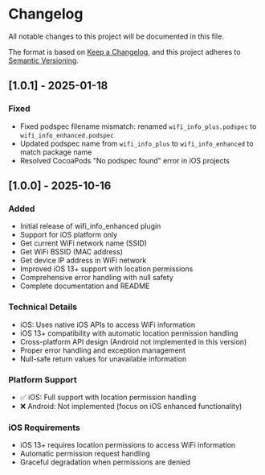 # Changelog

All notable changes to this project will be documented in this file.

The format is based on [Keep a Changelog](https://keepachangelog.com/en/1.0.0/),
and this project adheres to [Semantic Versioning](https://semver.org/spec/v2.0.0.html).

## [1.0.1] - 2025-01-18

### Fixed
- Fixed podspec filename mismatch: renamed `wifi_info_plus.podspec` to `wifi_info_enhanced.podspec`
- Updated podspec name from `wifi_info_plus` to `wifi_info_enhanced` to match package name
- Resolved CocoaPods "No podspec found" error in iOS projects

## [1.0.0] - 2025-10-16

### Added
- Initial release of wifi_info_enhanced plugin
- Support for iOS platform only
- Get current WiFi network name (SSID)
- Get WiFi BSSID (MAC address)
- Get device IP address in WiFi network
- Improved iOS 13+ support with location permissions
- Comprehensive error handling with null safety
- Complete documentation and README

### Technical Details
- iOS: Uses native iOS APIs to access WiFi information
- iOS 13+ compatibility with automatic location permission handling
- Cross-platform API design (Android not implemented in this version)
- Proper error handling and exception management
- Null-safe return values for unavailable information

### Platform Support
- ✅ iOS: Full support with location permission handling
- ❌ Android: Not implemented (focus on iOS enhanced functionality)

### iOS Requirements
- iOS 13+ requires location permissions to access WiFi information
- Automatic permission request handling
- Graceful degradation when permissions are denied
